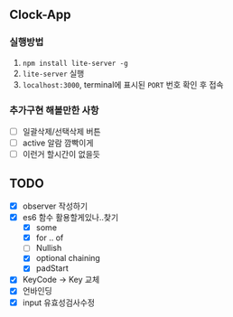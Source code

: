 ## Clock-App

### 실행방법
1. `npm install lite-server -g`
2. `lite-server` 실행
3. `localhost:3000`, terminal에 표시된 `PORT` 번호 확인 후 접속

### 추가구현 해볼만한 사항
- [ ] 일괄삭제/선택삭제 버튼
- [ ] active 알람 깜빡이게
- [ ] 이런거 할시간이 없을듯

## TODO
- [x] observer 작성하기
- [x] es6 함수 활용할게있나..찾기
  - [x] some
  - [x] for .. of
  - [ ] Nullish 
  - [x] optional chaining
  - [x] padStart 
- [x] KeyCode -> Key 교체
- [x] 언바인딩
- [x] input 유효성검사수정
